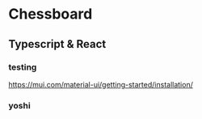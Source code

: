 
# Chessboard
## Typescript & React
### testing
https://mui.com/material-ui/getting-started/installation/
### yoshi
